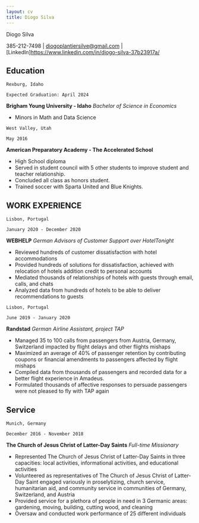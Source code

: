 ```yaml
---
layout: cv
title: Diogo Silva 
---
```

Diogo Silva 

385-212-7498 | diogoplantiersilve@gmail.com | [LinkedIn]https://www.linkedin.com/in/diogo-silva-37b23917a/ 

<!-- https://www.monique.tech/the-art-of-markdown -->

## Education

`Rexburg, Idaho`


`Expected Graduation: April 2024`

__Brigham Young University - Idaho__
_Bachelor of Science in Economics_
- Minors in Math and Data Science

`West Valley, Utah`


`May 2016`

__American Preparatory Academy - The Accelerated School__

- High School diploma
- Served in student council with 5 other students to improve student and teacher relationship.
- Concluded all class as honors student.
- Trained soccer with Sparta United and Blue Knights.


## WORK EXPERIENCE

`Lisbon, Portugal` 


`January 2020 - December 2020`

__WEBHELP__
_German Advisors of Customer Support over HotelTonight_

- Reviewed hundreds of customer dissatisfaction with hotel accommodations
- Provided hundreds of solutions for dissatisfaction, achieved with relocation of hotels addition credit to personal accounts
- Mediated thousands of relationships of hotels with guests through email, calls, and chats
- Analyzed data from hundreds of hotels to be able to deliver recommendations to guests

`Lisbon, Portugal` 


`June 2019 - January 2020`

__Randstad__
_German Airline Assistant, project TAP_

- Managed 35 to 100 calls from passengers from Austria, Germany, Switzerland impacted by flight delays and other flights mishaps
- Maximized an average of 40% of passenger retention by contributing coupons or financial amendments to passengers affected by flight mishaps
- Compiled data from thousands of passengers and recorded data for a better flight experience in Amadeus.
- Formulated thousands of affective responses to persuade passengers were not pleased to fly with TAP again


## Service

`Munich, Germany`


`December 2016 - November 2018`

__The Church of Jesus Christ of Latter-Day Saints__
_Full-time Missionary_

- Represented The Church of Jesus Christ of Latter-Day Saints in three capacities: local activities, informational activities, and
educational activities
- Volunteered as representatives of The Church of Jesus Christ of Latter-Day Saint engaged variously in proselytizing, church
service, humanitarian aid, and community service in communities of Germany, Switzerland, and Austria
- Provided service for a plethora of people in need in 3 Germanic areas: gardening, moving, building, cutting wood, and cleaning
- Oversaw and conducted work performance of 25 different individuals


<!-- ### Footer

Last updated: May 2013 -->


